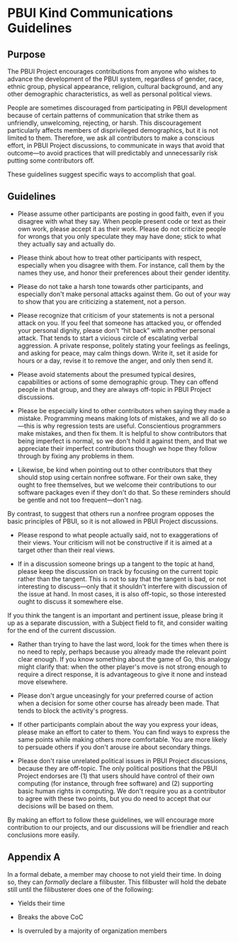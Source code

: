 # PBUI Kind Communications Guidelines

## Purpose 

The PBUI Project encourages contributions from anyone who wishes to advance the development of the PBUI system, regardless of gender, race, ethnic group, physical appearance, religion, cultural background, and any other demographic characteristics, as well as personal political views.

People are sometimes discouraged from participating in PBUI development because of certain patterns of communication that strike them as unfriendly, unwelcoming, rejecting, or harsh. This discouragement particularly affects members of disprivileged demographics, but it is not limited to them. Therefore, we ask all contributors to make a conscious effort, in PBUI Project discussions, to communicate in ways that avoid that outcome—to avoid practices that will predictably and unnecessarily risk putting some contributors off.

These guidelines suggest specific ways to accomplish that goal.

## Guidelines

- Please assume other participants are posting in good faith, even if you disagree with what they say. When people present code or text as their own work, please accept it as their work. Please do not criticize people for wrongs that you only speculate they may have done; stick to what they actually say and actually do.

- Please think about how to treat other participants with respect, especially when you disagree with them. For instance, call them by the names they use, and honor their preferences about their gender identity.

- Please do not take a harsh tone towards other participants, and especially don't make personal attacks against them. Go out of your way to show that you are criticizing a statement, not a person.

- Please recognize that criticism of your statements is not a personal attack on you. If you feel that someone has attacked you, or offended your personal dignity, please don't “hit back” with another personal attack. That tends to start a vicious circle of escalating verbal aggression. A private response, politely stating your feelings as feelings, and asking for peace, may calm things down. Write it, set it aside for hours or a day, revise it to remove the anger, and only then send it.

- Please avoid statements about the presumed typical desires, capabilities or actions of some demographic group. They can offend people in that group, and they are always off-topic in PBUI Project discussions.

- Please be especially kind to other contributors when saying they made a mistake. Programming means making lots of mistakes, and we all do so—this is why regression tests are useful. Conscientious programmers make mistakes, and then fix them. It is helpful to show contributors that being imperfect is normal, so we don't hold it against them, and that we appreciate their imperfect contributions though we hope they follow through by fixing any problems in them.

- Likewise, be kind when pointing out to other contributors that they should stop using certain nonfree software. For their own sake, they ought to free themselves, but we welcome their contributions to our software packages even if they don't do that. So these reminders should be gentle and not too frequent—don't nag. 

By contrast, to suggest that others run a nonfree program opposes the basic principles of PBUI, so it is not allowed in PBUI Project discussions.

- Please respond to what people actually said, not to exaggerations of their views. Your criticism will not be constructive if it is aimed at a target other than their real views.

- If in a discussion someone brings up a tangent to the topic at hand, please keep the discussion on track by focusing on the current topic rather than the tangent. This is not to say that the tangent is bad, or not interesting to discuss—only that it shouldn't interfere with discussion of the issue at hand. In most cases, it is also off-topic, so those interested ought to discuss it somewhere else.

If you think the tangent is an important and pertinent issue, please bring it up as a separate discussion, with a Subject field to fit, and consider waiting for the end of the current discussion.

- Rather than trying to have the last word, look for the times when there is no need to reply, perhaps because you already made the relevant point clear enough. If you know something about the game of Go, this analogy might clarify that: when the other player's move is not strong enough to require a direct response, it is advantageous to give it none and instead move elsewhere.

- Please don't argue unceasingly for your preferred course of action when a decision for some other course has already been made. That tends to block the activity's progress.

- If other participants complain about the way you express your ideas, please make an effort to cater to them. You can find ways to express the same points while making others more comfortable. You are more likely to persuade others if you don't arouse ire about secondary things.

- Please don't raise unrelated political issues in PBUI Project discussions, because they are off-topic. The only political positions that the PBUI Project endorses are (1) that users should have control of their own computing (for instance, through free software) and (2) supporting basic human rights in computing. We don't require you as a contributor to agree with these two points, but you do need to accept that our decisions will be based on them.

By making an effort to follow these guidelines, we will encourage more contribution to our projects, and our discussions will be friendlier and reach conclusions more easily.


## Appendix A

In a formal debate, a member may choose to not yield their time. In doing so, they can _formally_ declare a filibuster. This 
filibuster will hold the debate still until the filibusterer does one of the following:

- Yields their time

- Breaks the above CoC

- Is overruled by a majority of organization members

